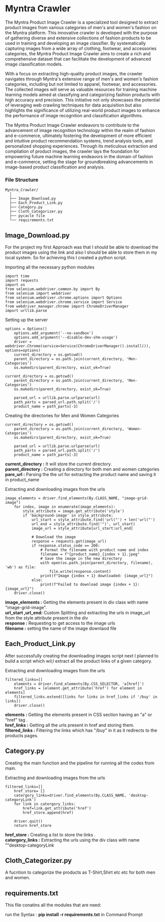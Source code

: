 # Myntra Crawler
The Myntra Product Image Crawler is a specialized tool designed to extract product images from various categories of men's and women's fashion on the Myntra platform. This innovative crawler is developed with the purpose of gathering diverse and extensive collections of fashion products to be used in training and developing an image classifier. By systematically capturing images from a wide array of clothing, footwear, and accessories categories, the Myntra Product Image Crawler aims to create a rich and comprehensive dataset that can facilitate the development of advanced image classification models.

With a focus on extracting high-quality product images, the crawler navigates through Myntra's extensive range of men's and women's fashion categories, including but not limited to apparel, footwear, and accessories. The collected images will serve as valuable resources for training machine learning models aimed at classifying and categorizing fashion products with high accuracy and precision. This initiative not only showcases the potential of leveraging web crawling techniques for data acquisition but also highlights the significance of utilizing real-world product images to enhance the performance of image recognition and classification algorithms.

The Myntra Product Image Crawler endeavors to contribute to the advancement of image recognition technology within the realm of fashion and e-commerce, ultimately fostering the development of more efficient and intuitive product recommendation systems, trend analysis tools, and personalized shopping experiences. Through its meticulous extraction and compilation of product images, the crawler lays the foundation for empowering future machine learning endeavors in the domain of fashion and e-commerce, setting the stage for groundbreaking advancements in image-based product classification and analysis.

### File Structure
```
Myntra_Crawler/
  │
  ├── Image_Download.py
  ├── Each_Product_Link.py
  ├── Category.py
  ├── Cloth_Categorizer.py
  ├── pycacle file
  └── requirements.txt
```

## **Image_Download.py**<br>
For the project my first Approach was that I should be able to download the product images using the link and also I should be able to store them in my local system. So for achieving this I created a python script.

Importing all the necessary python modules
```
import time
import requests
import os
from selenium.webdriver.common.by import By
from selenium import webdriver
from selenium.webdriver.chrome.options import Options
from selenium.webdriver.chrome.service import Service
from webdriver_manager.chrome import ChromeDriverManager
import urllib.parse
```
Setting up the server
```
options = Options()
    options.add_argument('--no-sandbox')
    options.add_argument('--disable-dev-shm-usage')
    driver = webdriver.Chrome(service=Service(ChromeDriverManager().install()), options=options)
    current_directory = os.getcwd()
    parent_directory = os.path.join(current_directory, 'Men-Categories')
    os.makedirs(parent_directory, exist_ok=True)
```
```
current_directory = os.getcwd()
    parent_directory = os.path.join(current_directory, 'Men-Categories')
    os.makedirs(parent_directory, exist_ok=True)
    
    parsed_url = urllib.parse.urlparse(url)
    path_parts = parsed_url.path.split('/')
    product_name = path_parts[-3]
```
Creating the directories for Men and Women Categories
```
current_directory = os.getcwd()
    parent_directory = os.path.join(current_directory, 'Women-Categories')
    os.makedirs(parent_directory, exist_ok=True)
    
    parsed_url = urllib.parse.urlparse(url)
    path_parts = parsed_url.path.split('/')
    product_name = path_parts[-3]
```
**current_directory :** It will store the current directory.<br>
**parent_directory :** Creating a directory for both men and women categories<br>
**pare_url :** Parsing the the url for extracting the product name and saving it in product_name<br>

Extracting and downloading images from the urls
```
image_elements = driver.find_elements(By.CLASS_NAME, "image-grid-image")
    for index, image in enumerate(image_elements):
        style_attribute = image.get_attribute('style')
        if 'background-image' in style_attribute:
            url_start = style_attribute.find('url("') + len('url("')
            url_end = style_attribute.find('")', url_start)
            image_url = style_attribute[url_start:url_end]
                
            # Download the image
            response = requests.get(image_url)
            if response.status_code == 200:
                # Format the filename with product name and index
                filename = f"{product_name}_{index + 1}.jpeg"
                # Save the image in the new directory
                with open(os.path.join(parent_directory, filename), 'wb') as file:
                    file.write(response.content)
                print(f"Image {index + 1} downloaded: {image_url}")
            else:
                print(f"Failed to download image {index + 1}: {image_url}")
    driver.close()
```
**image_elements :** Getting the elements present in div class with name "image-grid-image".<br>
**url_start ,url_end:** Custom Splitting and extracting the urls in image_url from the style attribute present in the div<br>
**response :** Requesting to get access to the image urls<br>
**filename :** setting the name of the image downlaod file <br>

## **Each_Product_Link.py**<br>
After successfully creating the downloading images script next I planned to build a script which wil;l extract all the product links of a given category.

Extracting and downloading images from the urls
```
filtered_links=[]
    elements = driver.find_elements(By.CSS_SELECTOR, 'a[href]')
    href_links = [element.get_attribute('href') for element in elements]
    filtered_links.extend([links for links in href_links if '/buy' in links])
    driver.close()
```
**elements :** Getting the elements present in CSS section having an "a" or "href" tag .<br>
**href_links :** Getting all the urls present in href and storing them.<br>
**filtered_links :** Filtering the links which has "/buy"  in it as it redirects to the products pages.<br>



## **Category.py**<br>
Creating the main function and the pipeline for running all the codes from main.<br>

Extracting and downloading images from the urls
```
filtered_links=[]
    href_store= []
    catergory_links=driver.find_elements(By.CLASS_NAME, 'desktop-categoryLink')
    for link in catergory_links:
        href=link.get_attribute('href')
        href_store.append(href)

    driver.quit()
    return href_store
```
**href_store :** Creating a list to store the links .<br>
**catergory_links :** Extracting the urls using the div class with name ""desktop-categoryLink  <br>

## **Cloth_Categorizer.py**<br>
A fucntion to categorize the products as T-Shirt,Shirt etc etc for both men and women.<br>

## **requirements.txt**<br>
This file conatins all the modules that are need:

run the Syntax : **pip install -r requirements.txt** in Command Prompt



